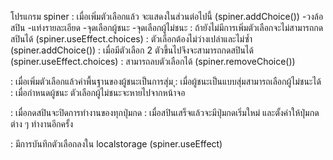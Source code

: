 โปรแกรม spiner
: เมื่อเพิ่มตัวเลือกแล้ว จะแสดงในส่วนต่อไปนี้ (spiner.addChoice())
  -วงล้อสปิน
  -แท่งรายละเอียด
  -จุดเลือกผู้ชนะ
  -จุดเลือกผู้ไม่ชนะ
: ถ้ายังไม่มีการเพิ่มตัวเลือกจะไม่สามารถกดสปินได้ (spiner.useEffect.choices)
: ตัวเลือกต้องไม่ว่างเปล่าและไม่ซ้ำ (spiner.addChoice())
: เมื่อมีตัวเลือก 2 ตัวขึ้นไปจึงจะสามารถกดสปินได้ (spiner.useEffect.choices)
: สามารถลบตัวเลือกได้ (spiner.removeChoice())

: เมื่อเพิ่มตัวเลือกแล้วค่าพื้นฐานของผู้ชนะเป็นการสุ่ม
ุ: เมื่อผู้ชนะเป็นแบบสุ่มสามารถเลือกผู้ไม่ชนะได้
: เมื่อกำหนดผู้ชนะ ตัวเลือกผู้ไม่ชนะจะหายไปจากหน้าจอ

: เมื่อกดสปินจะปิดการทำงานของทุกปุ่มกด
: เมื่อสปินเสร็จแล้วจะมีปุ่มกดเริ่มใหม่ และตั้งค่าให้ปุ่มกดต่าง ๆ ทำงานอีกครั้ง

: มีการบันทึกตัวเลือกลงใน localstorage (spiner.useEffect)